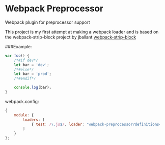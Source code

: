 Webpack Preprocessor
===================

Webpack plugin for preprocessor support

This project is my first attempt at making a webpack loader and is based on the webpack-strip-block project by jballant
<a href="https://github.com/jballant/webpack-strip-block">webpack-strip-block</a>

###Example:

```javascript
var foo() {
    /*#if dev*/
    let bar = 'dev';
    /*#else*/
    let bar = 'prod';
    /*#endif*/

    console.log(bar);
}
```

webpack.config:

```javascript
{
    module: {
        loaders: [
            { test: /\.js$/, loader: "webpack-preprocessor?definitions=['dev']" }
        ]
    }
};
```